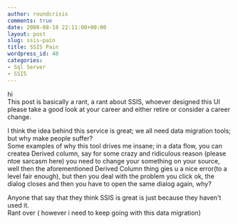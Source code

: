 ```yaml
---
author: roundcrisis
comments: true
date: 2008-08-18 22:11:00+00:00
layout: post
slug: ssis-pain
title: SSIS Pain
wordpress_id: 40
categories:
- Sql Server
- SSIS
---
```


hi  
This post is basically a rant, a rant about SSIS, whoever designed this UI please take a good look at your career and either retire or consider a career change.  
  
I think the idea behind this service is great; we all need data migration tools; but why make people suffer?  
Some examples of why this tool drives me insane; in a data flow, you can createa Derived column, say for some crazy and ridiculous reason (please ntoe sarcasm here) you need to change your something on your source, well then the aforementioned Derived Column thing gies u a nice error(to a level fair enough), but then you deal with the problem you click ok, the dialog closes and then you have to open the same dialog again, why?  
  
Anyone that say that they think SSIS is great is just because they haven't used it.  
Rant over ( however i need to keep going with this data migration)
